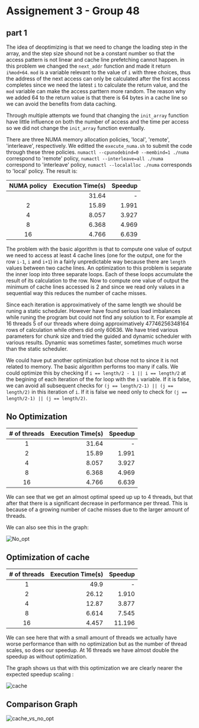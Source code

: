 # Assignement 3 - Group 48

## part 1

The idea of deoptimizing is that we need to change the loading step in the array, and the step size shound not be a constant number so that the access pattern is not linear and cache line prefetching cannot happen. in this problem we changed the `next_addr` function and made it return `i%mod+64`. `mod` is a variable relevant to the value of `i` with three choices, thus the address of the next access can only be calculated after the first access completes since we need the latest `i` to calculate the return value, and the `mod` variable can make the access parttern more random. The reason why we added 64 to the return value is that there is 64 bytes in a cache line so we can avoid the benefits from data caching.

Through multiple attempts we found that changing the `init_array` function have little influence on both the number of access and the time per access so we did not change the `init_array` function eventually.

There are three NUMA memory allocation policies, 'local', 'remote', 'interleave', respectively. We editted the `execute_numa.sh` to submit the code through these three policies. `numactl --cpunodebind=0 --membind=1 ./numa` correspond to 'remote' policy, `numactl --interleave=all ./numa` correspond to 'interleave' policy, `numactl --localalloc ./numa` corresponds to 'local' policy. The result is:

| NUMA policy | Execution Time(s) | Speedup |
|:-----------:|-----------------: |--------:|
|           |31.64              |-        |
|2            |15.89              |1.991    |
|4            |8.057              |3.927    |
|8            |6.368              |4.969    |
|16           |4.766              |6.639    |


The problem with the basic algorithm is that to compute one value of output we need to access at least 4 cache lines (one for the output, one for the row `i-1`, `i` and `i+1`) in a fairly unpredictable way because there are `length` values between two cache lines. An optimization to this problem is separate the inner loop into three separate loops. Each of these loops accumulate the result of its calculation to the row. Now to compute one value of output the minimum of cache lines accessed is 2 and since we read only values in a sequential way this reduces the number of cache misses.

Since each iteration is approximatively of the same length we should be runing a static scheduler. However have found serious load imbalances while runing the program but could not find any solution to it. For example at 16 threads 5 of our threads where doing approximatively 47746256348164 rows of calculation while others did only 60636. We have tried various parameters for chunk size and tried the guided and dynamic scheduler with various results. Dynamic was sometimes faster, sometimes much worse than the static scheduler.

We could have put another optimization but chose not to since it is not related to memory. The basic algorithm performs too many if calls. We could optimize this by checking if `i == length/2 - 1 || i == length/2` at the begining of each iteration of the for loop with the `i` variable. If it is false, we can avoid all subsequent checks for `(j == length/2-1) || (j == length/2)` in this iteration of `i`. If it is false we need only to check for `(j == length/2-1) || (j == length/2)`.

## No Optimization

| # of threads | Execution Time(s)| Speedup |
|:------------:|-----------------:|--------:|
|1             |31.64             |-        |
|2             |15.89             |1.991    |
|4             |8.057             |3.927    |
|8             |6.368             |4.969    |
|16            |4.766             |6.639    |

We can see that we get an almost optimal speed up up to 4 threads, but that after that there is a significant decrease in performance per thread. This is because of a growing number of cache misses due to the larger amount of threads.

We can also see this in the graph:

![No_opt](theory.png)

## Optimization of cache

| # of threads | Execution Time(s)| Speedup |
|:------------:|-----------------:|--------:|
|1             |49.9              |-        |
|2             |26.12             |1.910    |
|4             |12.87             |3.877    |
|8             |6.614             |7.545    |
|16            |4.457             |11.196   |

We can see here that with a small amount of threads we actually have worse performance than with no optimization but as the number of thread scales, so does our speedup. At 16 threads we have almost double the speedup as without optimization.

The graph shows us that with this optimization we are clearly nearer the expected speedup scaling :

![cache](cache.png)

## Comparison Graph

![cache_vs_no_opt](Cache_vs_No_opt.png)
